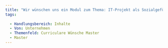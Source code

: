 ```yaml
---
title: "Wir wünschen uns ein Modul zum Thema: IT-Projekt als Sozialgefüge (soziologisch, psychologische Aspekte, Kritikfähigkeit"
tags:
  
  - Handlungsbereich: Inhalte
  - Von: Unternehmen
  - Themenfeld: Curriculare Wünsche Master
  - Master
---
```

